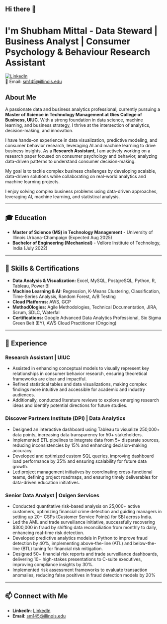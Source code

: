 ## Hi there 👋
# I'm Shubham Mittal - Data Steward | Business Analyst | Consumer Psychology & Behaviour Research Assistant

[![LinkedIn](https://img.shields.io/badge/LinkedIn-Profile-blue)](https://www.linkedin.com/in/shubhammittal99/)  
📧 Email: sm145@illinois.edu

## About Me  
A passionate data and business analytics professional, currently pursuing a **Master of Science in Technology Management at Gies College of Business, UIUC**. With a strong foundation in data science, machine learning, and business strategy, I thrive at the intersection of analytics, decision-making, and innovation.

I have hands-on experience in data visualization, predictive modeling, and consumer behavior research, leveraging AI and machine learning to drive business insights. As a **Research Assistant**, I am actively working on a research paper focused on consumer psychology and behavior, analyzing data-driven patterns to understand consumer decision-making.

My goal is to tackle complex business challenges by developing scalable, data-driven solutions while collaborating on real-world analytics and machine learning projects. 

I enjoy solving complex business problems using data-driven approaches, leveraging AI, machine learning, and statistical analysis.

---

## 🎓 Education  
- **Master of Science (MS) in Technology Management** - University of Illinois Urbana-Champaign (Expected Aug 2025)  
- **Bachelor of Engineering (Mechanical)** - Vellore Institute of Technology, India (July 2022)  

---

## 🔹 Skills & Certifications
- **Data Analysis & Visualization:** Excel, MySQL, PostgreSQL, Python, R, Tableau, Power BI  
- **Machine Learning & AI:** Regression, K-Means Clustering, Classification, Time-Series Analysis, Random Forest, A/B Testing  
- **Cloud Platforms:** AWS, GCP  
- **Method0logies:** Agile Methodologies, Technical Documentation, JIRA, Scrum, SDLC, Waterfal
- **Certifications:** Google Advanced Data Analytics Professional, Six Sigma Green Belt (EY), AWS Cloud Practitioner (Ongoing)

---

## 💼 Experience  
### **Research Assistant | UIUC**  
- Assisted in enhancing conceptual models to visually represent key relationships in consumer behavior research, ensuring theoretical frameworks are clear and impactful. 
- Refined statistical tables and data visualizations, making complex findings more intuitive and accessible for academic and industry audiences.
- Additionally, conducted literature reviews to explore emerging research ideas and identify potential directions for future studies.

### **Discover Partners Institute (DPI) | Data Analytics**  
- Designed an interactive dashboard using Tableau to visualize 250,000+ data points, increasing data transparency for 50+ stakeholders.
- Implemented ETL pipelines to integrate data from 5+ disparate sources, reducing inconsistencies by 15% and enhancing decision-making accuracy.
- Developed and optimized custom SQL queries, improving dashboard load performance by 35% and ensuring scalability for future data growth.
- Led project management initiatives by coordinating cross-functional teams, defining project roadmaps, and ensuring timely deliverables for data-driven education initiatives.

### **Senior Data Analyst | Oxigen Services**  
- Conducted quantitative risk-based analysis on 25,000+ active customers, optimizing financial crime detection and guiding managers in setting up
  20+ CSPs (Customer Service Points) for SBI across India.
- Led the AML and trade surveillance initiative, successfully recovering $300,000 in fraud by shifting data reconciliation from monthly to daily, enhancing real-time risk detection.
- Developed predictive analytics models in Python to improve fraud detection by 40%, implementing above-the-line (ATL) and below-the-line (BTL) tuning for financial risk mitigation.
-	Designed 50+ financial risk reports and trade surveillance dashboards, delivering 10+ high-stakes presentations to C-suite executives, improving compliance insights by 30%.
-	Implemented risk assessment frameworks to evaluate transaction anomalies, reducing false positives in fraud detection models by 20%


---


## 📫 Connect with Me  
- **LinkedIn**: [LinkedIn](https://www.linkedin.com/in/shubhammittal99/)  
- **Email**: sm145@illinois.edu  

<!--
**shubhammittal-data/shubhammittal-data** is a ✨ _special_ ✨ repository because its `README.md` (this file) appears on your GitHub profile.

Here are some ideas to get you started:

- 🔭 I’m currently working on ...
- 🌱 I’m currently learning ...
- 👯 I’m looking to collaborate on ...
- 🤔 I’m looking for help with ...
- 💬 Ask me about ...
- 📫 How to reach me: ...
- 😄 Pronouns: ...
- ⚡ Fun fact: ...
-->
